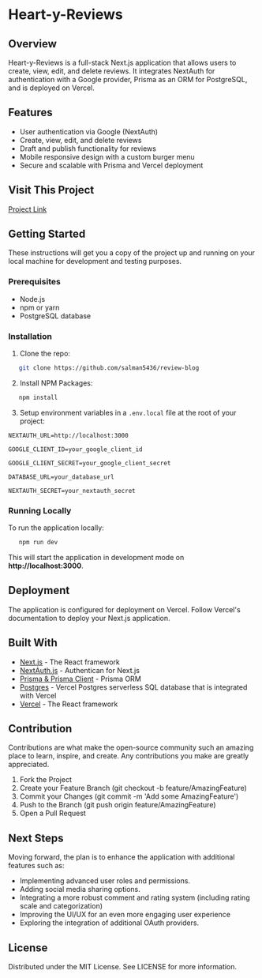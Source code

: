 # Heart-y-Reviews

## Overview

Heart-y-Reviews is a full-stack Next.js application that allows users to create, view, edit, and delete reviews. It integrates NextAuth for authentication with a Google provider, Prisma as an ORM for PostgreSQL, and is deployed on Vercel.

## Features

- User authentication via Google (NextAuth)
- Create, view, edit, and delete reviews
- Draft and publish functionality for reviews
- Mobile responsive design with a custom burger menu
- Secure and scalable with Prisma and Vercel deployment

## Visit This Project

[Project Link](https://review-blog-phi.vercel.app/)  

## Getting Started

These instructions will get you a copy of the project up and running on your local machine for development and testing purposes.

### Prerequisites

- Node.js
- npm or yarn
- PostgreSQL database

### Installation

1. Clone the repo:

```sh
   git clone https://github.com/salman5436/review-blog
```

2. Install NPM Packages:

```sh
   npm install
```

3. Setup environment variables in a `.env.local` file at the root of your project:

```env
NEXTAUTH_URL=http://localhost:3000

GOOGLE_CLIENT_ID=your_google_client_id

GOOGLE_CLIENT_SECRET=your_google_client_secret

DATABASE_URL=your_database_url

NEXTAUTH_SECRET=your_nextauth_secret
```

### Running Locally

To run the application locally:

```sh
   npm run dev
```

This will start the application in development mode on **http://localhost:3000**.

## Deployment

The application is configured for deployment on Vercel. Follow Vercel's documentation to deploy your Next.js application.

## Built With

- [Next.js](https://nextjs.org/) - The React framework
- [NextAuth.js](https://next-auth.js.org/) - Authentican for Next.js
- [Prisma & Prisma Client](https://www.prisma.io/) - Prisma ORM
- [Postgres](https://vercel.com/docs/storage/vercel-postgres) - Vercel Postgres serverless SQL database that is integrated with Vercel
- [Vercel](https://vercel.com/) - The React framework
<!-- - []() -  -->

## Contribution

Contributions are what make the open-source community such an amazing place to learn, inspire, and create. Any contributions you make are greatly appreciated.

1. Fork the Project
2. Create your Feature Branch (git checkout -b feature/AmazingFeature)
3. Commit your Changes (git commit -m 'Add some AmazingFeature')
4. Push to the Branch (git push origin feature/AmazingFeature)
5. Open a Pull Request

## Next Steps

Moving forward, the plan is to enhance the application with additional features such as:

- Implementing advanced user roles and permissions.
- Adding social media sharing options.
- Integrating a more robust comment and rating system (including rating scale and categorization)
- Improving the UI/UX for an even more engaging user experience
- Exploring the integration of additional OAuth providers.

## License

Distributed under the MIT License. See LICENSE for more information.
